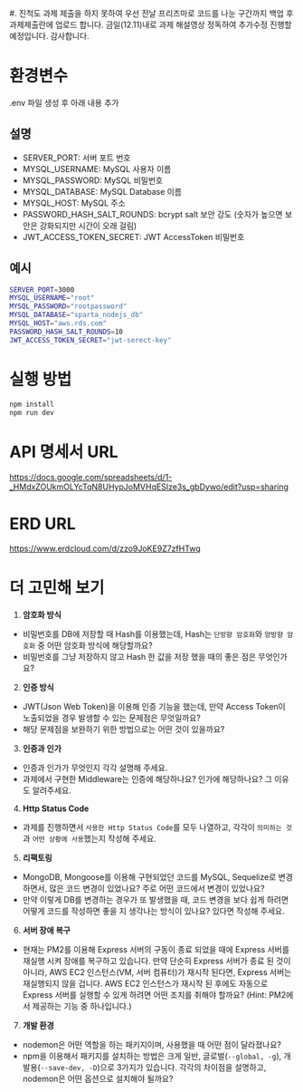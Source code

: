 #. 진척도
과제 제출을 하지 못하여 우선 전날 프리즈마로 코드를 나눈 구간까지 백업 후 과제제출란에 업로드 합니다.
금일(12.11)내로 과제 해설영상 정독하여 추가수정 진행할 예정입니다. 감사합니다.



# 환경변수

.env 파일 생성 후 아래 내용 추가

## 설명

- SERVER_PORT: 서버 포트 번호
- MYSQL_USERNAME: MySQL 사용자 이름
- MYSQL_PASSWORD: MySQL 비밀번호
- MYSQL_DATABASE: MySQL Database 이름
- MYSQL_HOST: MySQL 주소
- PASSWORD_HASH_SALT_ROUNDS: bcrypt salt 보안 강도 (숫자가 높으면 보안은 강화되지만 시간이 오래 걸림)
- JWT_ACCESS_TOKEN_SECRET: JWT AccessToken 비밀번호

## 예시

```bash
SERVER_PORT=3000
MYSQL_USERNAME="root"
MYSQL_PASSWORD="rootpassword"
MYSQL_DATABASE="sparta_nodejs_db"
MYSQL_HOST="aws.rds.com"
PASSWORD_HASH_SALT_ROUNDS=10
JWT_ACCESS_TOKEN_SECRET="jwt-serect-key"
```

# 실행 방법

```bash
npm install
npm run dev
```

# API 명세서 URL

https://docs.google.com/spreadsheets/d/1-_HMdxZOUkmOLYcTqN8UHypJoMVHqESIze3s_gbDywo/edit?usp=sharing

# ERD URL

https://www.erdcloud.com/d/zzo9JoKE9Z7zfHTwq

# 더 고민해 보기

1. **암호화 방식**

- 비밀번호를 DB에 저장할 때 Hash를 이용했는데, Hash는 `단방향 암호화`와 `양방향 암호화` 중 어떤 암호화 방식에 해당할까요?
- 비밀번호를 그냥 저장하지 않고 Hash 한 값을 저장 했을 때의 좋은 점은 무엇인가요?

2. **인증 방식**

- JWT(Json Web Token)을 이용해 인증 기능을 했는데, 만약 Access Token이 노출되었을 경우 발생할 수 있는 문제점은 무엇일까요?
- 해당 문제점을 보완하기 위한 방법으로는 어떤 것이 있을까요?

3. **인증과 인가**

- 인증과 인가가 무엇인지 각각 설명해 주세요.
- 과제에서 구현한 Middleware는 인증에 해당하나요? 인가에 해당하나요? 그 이유도 알려주세요.

4. **Http Status Code**

- 과제를 진행하면서 `사용한 Http Status Code`를 모두 나열하고, 각각이 `의미하는 것`과 `어떤 상황에 사용`했는지 작성해 주세요.

5. **리팩토링**

- MongoDB, Mongoose를 이용해 구현되었던 코드를 MySQL, Sequelize로 변경하면서, 많은 코드 변경이 있었나요? 주로 어떤 코드에서 변경이 있었나요?
- 만약 이렇게 DB를 변경하는 경우가 또 발생했을 때, 코드 변경을 보다 쉽게 하려면 어떻게 코드를 작성하면 좋을 지 생각나는 방식이 있나요? 있다면 작성해 주세요.

6. **서버 장애 복구**

- 현재는 PM2를 이용해 Express 서버의 구동이 종료 되었을 때에 Express 서버를 재실행 시켜 장애를 복구하고 있습니다. 만약 단순히 Express 서버가 종료 된 것이 아니라, AWS EC2 인스턴스(VM, 서버 컴퓨터)가 재시작 된다면, Express 서버는 재실행되지 않을 겁니다. AWS EC2 인스턴스가 재시작 된 후에도 자동으로 Express 서버를 실행할 수 있게 하려면 어떤 조치를 취해야 할까요?
  (Hint: PM2에서 제공하는 기능 중 하나입니다.)

7. **개발 환경**

- nodemon은 어떤 역할을 하는 패키지이며, 사용했을 때 어떤 점이 달라졌나요?
- npm을 이용해서 패키지를 설치하는 방법은 크게 일반, 글로벌(`--global, -g`), 개발용(`--save-dev, -D`)으로 3가지가 있습니다. 각각의 차이점을 설명하고, nodemon은 어떤 옵션으로 설치해야 될까요?
